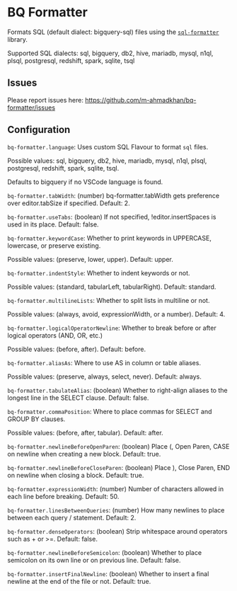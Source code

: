 # BQ Formatter

Formats SQL (default dialect: bigquery-sql) files using the [`sql-formatter`](https://github.com/sql-formatter-org/sql-formatter) library.

Supported SQL dialects: sql, bigquery, db2, hive, mariadb, mysql, n1ql, plsql, postgresql, redshift, spark, sqlite, tsql

## Issues

Please report issues here: https://github.com/m-ahmadkhan/bq-formatter/issues

## Configuration

`bq-formatter.language`: Uses custom SQL Flavour to format `sql` files.

Possible values: sql, bigquery, db2, hive, mariadb, mysql, n1ql, plsql, postgresql, redshift, spark, sqlite, tsql.

Defaults to bigquery if no VSCode language is found.

`bq-formatter.tabWidth`: (number) bq-formatter.tabWidth gets preference over editor.tabSize if specified. Default: 2.

`bq-formatter.useTabs`: (boolean) If not specified, !editor.insertSpaces is used in its place. Default: false.

`bq-formatter.keywordCase`: Whether to print keywords in UPPERCASE, lowercase, or preserve existing.

Possible values: (preserve, lower, upper). Default: upper.

`bq-formatter.indentStyle`: Whether to indent keywords or not.

Possible values: (standard, tabularLeft, tabularRight). Default: standard.

`bq-formatter.multilineLists`: Whether to split lists in multiline or not.

Possible values: (always, avoid, expressionWidth, or a number). Default: 4.

`bq-formatter.logicalOperatorNewline`: Whether to break before or after logical operators (AND, OR, etc.)

Possible values: (before, after). Default: before.

`bq-formatter.aliasAs`: Where to use AS in column or table aliases.

Possible values: (preserve, always, select, never). Default: always.

`bq-formatter.tabulateAlias`: (boolean) Whether to right-align aliases to the longest line in the SELECT clause. Default: false.

`bq-formatter.commaPosition`: Where to place commas for SELECT and GROUP BY clauses.

Possible values: (before, after, tabular). Default: after.

`bq-formatter.newlineBeforeOpenParen`: (boolean) Place (, Open Paren, CASE on newline when creating a new block. Default: true.

`bq-formatter.newlineBeforeCloseParen`: (boolean) Place ), Close Paren, END on newline when closing a block. Default: true.

`bq-formatter.expressionWidth`: (number) Number of characters allowed in each line before breaking. Default: 50.

`bq-formatter.linesBetweenQueries`: (number) How many newlines to place between each query / statement. Default: 2.

`bq-formatter.denseOperators`: (boolean) Strip whitespace around operators such as + or >=. Default: false.

`bq-formatter.newlineBeforeSemicolon`: (boolean) Whether to place semicolon on its own line or on previous line. Default: false.

`bq-formatter.insertFinalNewline`: (boolean) Whether to insert a final newline at the end of the file or not. Default: true.
